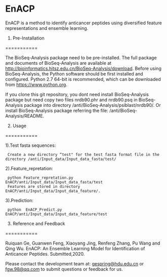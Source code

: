 # EnACP
 
EnACP is a method to identify anticancer peptides using diversified feature representations and ensemble learning.

1. Pre-Installation

===========

The BioSeq-Analysis package need to be pre-installed. The full package and documents of BioSeq-Analysis are available at http://bioinformatics.hitsz.edu.cn/BioSeq-Analysis/download. 
Before using BioSeq-Analysis, the Python software should be first installed and configured. Python 2.7 64-bit is recommended, which can be downloaded from https://www.python.org. 

If you clone this git repository, you dont need install BioSeq-Analysis package but need copy two files nrdb90.phr and nrdb90.psq in BioSeq-Analysis package into directory /anti/BioSeq-Analysis/psiblast/nrdb90/.
Or install BioSeq-Analysis package referring the file: /anti/BioSeq-Analysis/README.



2. Usage 

===========

  1).Test fasta sequences: 
  
     Create a new directory “test" for the test fasta format file in the directory /anti/Input_data/Input_data_fasta/test/

  2).Feature_repretation: 
  
     python Feature_repretation.py  EnACP/anti/Input_data/Input_data_fasta/test
     Features are stored in directory EnACP/anti/Input_data/Input_data_feature/.

  3).Prediction:  
  
     python  EnACP_Predict.py EnACP/anti/Input_data/Input_data_feature/test


3. Reference and Feedback

===========

  Ruiquan Ge, Guanwen Feng, Xiaoyang Jing, Renfeng Zhang, Pu Wang and Qing Wu. EnACP: An Ensemble Learning Model for Identification of     Anticancer Peptides. Submitted,2020.
 
  Please contact the development team at: gespring@hdu.edu.cn or fgw.98@qq.com to submit questions or feedback for us.
